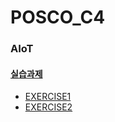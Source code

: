 # POSCO_C4
### AIoT
#### [실습과제](https://github.com/0cars0903/POSCO_C4/tree/main/AIoT)
* [EXERCISE1](https://github.com/0cars0903/POSCO_C4/blob/main/AIoT/EXERCISE1_%EC%9D%B4%ED%98%84%ED%9D%AC_%EA%B3%A0%EB%8B%A4%EC%98%81_%EC%86%A1%EC%A4%80%ED%9D%AC.ino)
* [EXERCISE2](https://github.com/0cars0903/POSCO_C4/blob/main/AIoT/EXERCISE2_%EC%9D%B4%ED%98%84%ED%9D%AC_%EA%B3%A0%EB%8B%A4%EC%98%81_%EC%86%A1%EC%A4%80%ED%9D%AC.ino)
